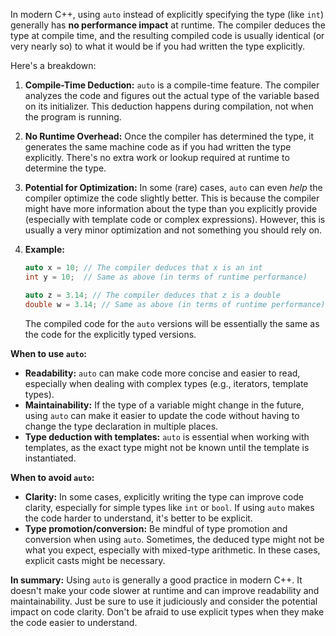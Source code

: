 In modern C++, using `auto` instead of explicitly specifying the type (like `int`) generally has **no performance impact** at runtime.  The compiler deduces the type at compile time, and the resulting compiled code is usually identical (or very nearly so) to what it would be if you had written the type explicitly.

Here's a breakdown:

1. **Compile-Time Deduction:** `auto` is a compile-time feature.  The compiler analyzes the code and figures out the actual type of the variable based on its initializer.  This deduction happens during compilation, not when the program is running.

2. **No Runtime Overhead:** Once the compiler has determined the type, it generates the same machine code as if you had written the type explicitly.  There's no extra work or lookup required at runtime to determine the type.

3. **Potential for Optimization:** In some (rare) cases, `auto` can even *help* the compiler optimize the code slightly better.  This is because the compiler might have more information about the type than you explicitly provide (especially with template code or complex expressions).  However, this is usually a very minor optimization and not something you should rely on.

4. **Example:**

   ```c++
   auto x = 10; // The compiler deduces that x is an int
   int y = 10;  // Same as above (in terms of runtime performance)

   auto z = 3.14; // The compiler deduces that z is a double
   double w = 3.14; // Same as above (in terms of runtime performance)
   ```

   The compiled code for the `auto` versions will be essentially the same as the code for the explicitly typed versions.

**When to use `auto`:**

*   **Readability:** `auto` can make code more concise and easier to read, especially when dealing with complex types (e.g., iterators, template types).
*   **Maintainability:** If the type of a variable might change in the future, using `auto` can make it easier to update the code without having to change the type declaration in multiple places.
*   **Type deduction with templates:**  `auto` is essential when working with templates, as the exact type might not be known until the template is instantiated.

**When to avoid `auto`:**

*   **Clarity:** In some cases, explicitly writing the type can improve code clarity, especially for simple types like `int` or `bool`.  If using `auto` makes the code harder to understand, it's better to be explicit.
*   **Type promotion/conversion:** Be mindful of type promotion and conversion when using `auto`.  Sometimes, the deduced type might not be what you expect, especially with mixed-type arithmetic.  In these cases, explicit casts might be necessary.

**In summary:** Using `auto` is generally a good practice in modern C++.  It doesn't make your code slower at runtime and can improve readability and maintainability.  Just be sure to use it judiciously and consider the potential impact on code clarity.  Don't be afraid to use explicit types when they make the code easier to understand.
